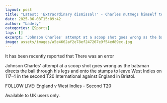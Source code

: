 ```yaml
---
layout: post
title: "Latest: 'Extraordinary dismissal!' - Charles nutmegs himself to lose wicket"
date: 2025-06-08T15:09:42
author: "badely"
categories: [Sports]
tags: []
excerpt: "Johnson Charles' attempt at a scoop shot goes wrong as the batsman directs the ball through his legs and onto the stumps to leave West Indies on 117-4"
image: assets/images/a5e4662af2e78ef247267e9f54ed89ec.jpg
---
```


It has been recently reported that There was an error

Johnson Charles' attempt at a scoop shot goes wrong as the batsman directs the ball through his legs and onto the stumps to leave West Indies on 117-4 in the second T20 International against England in Bristol.

FOLLOW LIVE: England v West Indies - Second T20

Available to UK users only.

